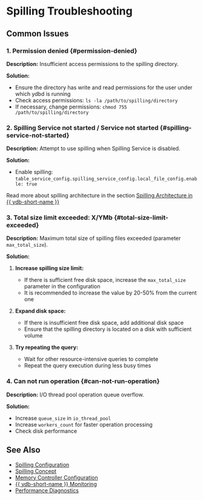 # Spilling Troubleshooting

## Common Issues

### 1. Permission denied {#permission-denied}

**Description:** Insufficient access permissions to the spilling directory.

**Solution:**

- Ensure the directory has write and read permissions for the user under which ydbd is running
- Check access permissions: `ls -la /path/to/spilling/directory`
- If necessary, change permissions: `chmod 755 /path/to/spilling/directory`

### 2. Spilling Service not started / Service not started {#spilling-service-not-started}

**Description:** Attempt to use spilling when Spilling Service is disabled.

**Solution:**

- Enable spilling: `table_service_config.spilling_service_config.local_file_config.enable: true`

Read more about spilling architecture in the section [Spilling Architecture in {{ ydb-short-name }}](../concepts/spilling.md#spilling-architecture-in-ydb)

### 3. Total size limit exceeded: X/YMb {#total-size-limit-exceeded}

**Description:** Maximum total size of spilling files exceeded (parameter `max_total_size`).

**Solution:**

1. **Increase spilling size limit:**
   - If there is sufficient free disk space, increase the `max_total_size` parameter in the configuration
   - It is recommended to increase the value by 20-50% from the current one

2. **Expand disk space:**
   - If there is insufficient free disk space, add additional disk space
   - Ensure that the spilling directory is located on a disk with sufficient volume

3. **Try repeating the query:**
   - Wait for other resource-intensive queries to complete
   - Repeat the query execution during less busy times

### 4. Can not run operation {#can-not-run-operation}

**Description:** I/O thread pool operation queue overflow.

**Solution:**

- Increase `queue_size` in `io_thread_pool`
- Increase `workers_count` for faster operation processing
- Check disk performance

## See Also

- [Spilling Configuration](../reference/configuration/spilling.md)
- [Spilling Concept](../concepts/spilling.md)
- [Memory Controller Configuration](../reference/configuration/index.html#memory-controller)
- [{{ ydb-short-name }} Monitoring](../devops/observability/monitoring.md)
- [Performance Diagnostics](performance/index.md)
